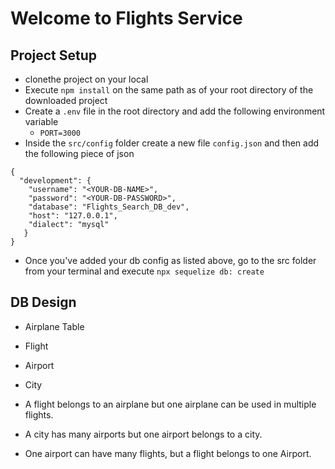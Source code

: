 # Welcome to Flights Service

## Project Setup 
  - clonethe project on your local
  - Execute `npm install` on the same path as of your root directory of the downloaded project
  - Create a `.env` file in the root directory and add the following environment variable
     - `PORT=3000`
  - Inside the `src/config` folder create a new file `config.json` and then add the following 
  piece of json

``````  
{
  "development": {
    "username": "<YOUR-DB-NAME>",
    "password": "<YOUR-DB-PASSWORD>",
    "database": "Flights_Search_DB_dev",
    "host": "127.0.0.1",
    "dialect": "mysql"
   }
}

``````

- Once you've added your db config as listed above, go to the src folder from your terminal and execute `npx sequelize db: create`


## DB Design
   - Airplane Table
   - Flight
   - Airport
   - City

   - A flight belongs to an airplane but one airplane can be used in multiple flights. 
   - A city has many airports but one airport belongs to a city.
   - One airport can have many flights, but a flight belongs to one Airport.